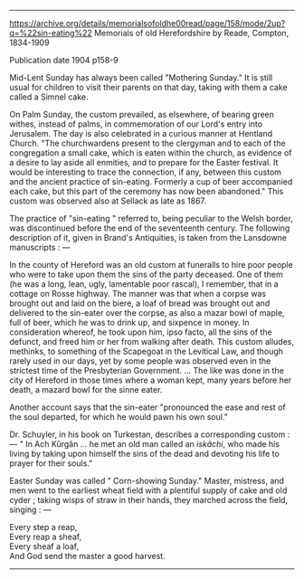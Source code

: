 
---
https://archive.org/details/memorialsofoldhe00read/page/158/mode/2up?q=%22sin-eating%22
Memorials of old Herefordshire
by Reade, Compton, 1834-1909

Publication date 1904
p158-9


Mid-Lent Sunday has always been called "Mothering Sunday." It is still usual for children to visit their parents on that day, taking with them a cake called a Simnel cake.

On Palm Sunday, the custom prevailed, as elsewhere, of bearing green withes, instead of palms, in commemoration of our Lord's entry into Jerusalem. The day is also celebrated in a curious manner at Hentland Church. "The churchwardens present to the clergyman and to each of the congregation a small cake, which is eaten within the church, as evidence of a desire to lay aside all enmities, and to prepare for the Easter festival. It would be interesting to trace the connection, if any, between this custom and the ancient practice of sin-eating. Formerly a cup of beer accompanied each cake, but this part of the ceremony has now been abandoned." This custom was observed also at Sellack as late as 1867.

The practice of "sin-eating " referred to, being peculiar to the Welsh border, was discontinued before the end of the seventeenth century. The following description of it, given in Brand's Antiquities, is taken from the Lansdowne manuscripts : —

In the county of Hereford was an old custom at funeralls to hire poor people who were to take upon them the sins of the party deceased. One of them (he was a long, lean, ugly, lamentable poor rascal), I remember, that in a cottage on Rosse highway. The manner was that when a corpse was brought out and laid on the biere, a loaf of bread was brought out and delivered to the sin-eater over the corpse, as also a mazar bowl of maple, full of beer, which he was to drink up, and sixpence in money. In consideration whereof, he took upon him, ipso facto, all the sins of the defunct, and freed him or her from walking after death. This custom alludes, methinks, to something of the Scapegoat in the Levitical Law, and though rarely used in our days, yet by some people was observed even in the strictest time of the Presbyterian Government. ... The like was done in the city of Hereford in those times where a woman kept, many years before her death, a mazard bowl for the sinne eater.

Another account says that the sin-eater "pronounced the ease and rest of the soul departed, for which he would pawn his own soul."

Dr. Schuyler, in his book on Turkestan, describes a corresponding custom : — " In Ach Kûrgân ... he met an old man called an *iskâchi*, who made his living by taking upon himself the sins of the dead and devoting his life to prayer for their souls."

Easter Sunday was called " Corn-showing Sunday." Master, mistress, and men went to the earliest wheat field with a plentiful supply of cake and old cyder ; taking wisps of straw in their hands, they marched across the field, singing : —

Every step a reap,  
Every reap a sheaf,  
Every sheaf a loaf,  
And God send the master a good harvest.


---


